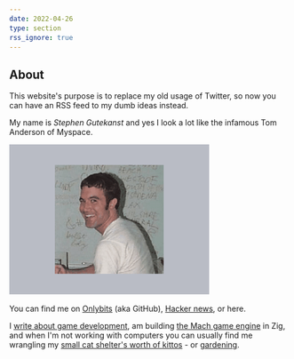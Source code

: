 ```yaml
---
date: 2022-04-26
type: section
rss_ignore: true
---
```


## About

This website's purpose is to replace my old usage of Twitter, so now you can have an RSS feed to my dumb ideas instead.

My name is _Stephen Gutekanst_ and yes I look a lot like the infamous Tom Anderson of Myspace.

![](/img/slimsag-vs-tom.gif)

You can find me on [Onlybits](https://onlybits.org/slimsag) (aka GitHub), [Hacker news](https://news.ycombinator.com/threads?id=slimsag), or here.

I [write about game development](https://devlog.hexops.com/), am building [the Mach game engine](https://machengine.org/) in Zig, and when I'm not working with computers you can usually find me wrangling my [small cat shelter's worth of kittos](/categories/kittos) - or [gardening](/categories/gardening).
